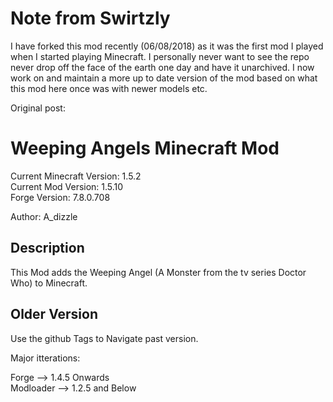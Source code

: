 Note from Swirtzly
===========================
I have forked this mod recently (06/08/2018) as it was the first mod I played when I started playing Minecraft.
I personally never want to see the repo never drop off the face of the earth one day and have it unarchived.
I now work on and maintain a more up to date version of the mod based on what this mod here once was with newer models etc.

Original post:

Weeping Angels Minecraft Mod  
===========================

Current Minecraft Version: 1.5.2  
Current Mod Version: 1.5.10  
Forge Version: 7.8.0.708   

Author: A_dizzle  

Description
-----------
This Mod adds the Weeping Angel (A Monster from the tv series Doctor Who) to Minecraft.

Older Version
-------------

Use the github Tags to Navigate past version.  

Major itterations:  

Forge --> 1.4.5 Onwards  
Modloader --> 1.2.5 and Below 
